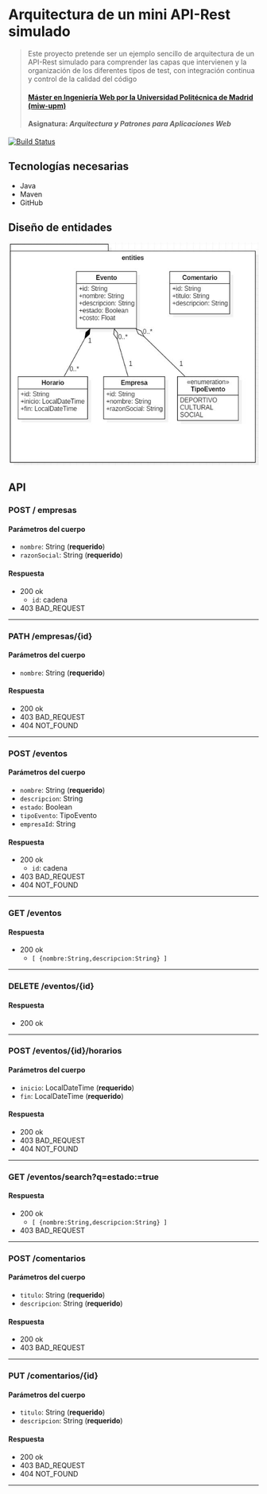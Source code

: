 # Arquitectura de un mini API-Rest simulado
> Este proyecto pretende ser un ejemplo sencillo de arquitectura de un API-Rest simulado para comprender las capas que intervienen y la organización de los diferentes tipos de test, con integración continua y control de la calidad del código
> #### [Máster en Ingeniería Web por la Universidad Politécnica de Madrid (miw-upm)](http://miw.etsisi.upm.es)
> #### Asignatura: *Arquitectura y Patrones para Aplicaciones Web*

[![Build Status](https://travis-ci.org/jzea/APAW-ECP2-Jesus.Zea.svg?branch=develop)](https://travis-ci.org/jzea/APAW-ECP2-Jesus.Zea)

## Tecnologías necesarias
* Java
* Maven
* GitHub

## Diseño de entidades
![themes-entities-class-diagram](https://github.com/jzea/APAW-ECP2-Jesus.Zea/blob/master/src/docs/diagrama.JPG)

## API
### POST / empresas
#### Parámetros del cuerpo
- `nombre`: String (**requerido**)
- `razonSocial`: String (**requerido**)
#### Respuesta
- 200 ok 
  - `id`: cadena
- 403 BAD_REQUEST
---
### PATH /empresas/{id}
#### Parámetros del cuerpo
- `nombre`: String (**requerido**)
#### Respuesta
- 200 ok 
- 403 BAD_REQUEST
- 404 NOT_FOUND
--- 
### POST /eventos
#### Parámetros del cuerpo
- `nombre`: String (**requerido**)
- `descripcion`: String
- `estado`: Boolean
- `tipoEvento`: TipoEvento
- `empresaId`: String
#### Respuesta
- 200 ok 
  - `id`: cadena
- 403 BAD_REQUEST
- 404 NOT_FOUND
---
### GET /eventos
#### Respuesta
- 200 ok 
  - `[ {nombre:String,descripcion:String} ]`
---
### DELETE /eventos/{id}
#### Respuesta
- 200 ok 
---
### POST /eventos/{id}/horarios
#### Parámetros del cuerpo
- `inicio`: LocalDateTime (**requerido**)
- `fin`: LocalDateTime (**requerido**)
#### Respuesta
- 200 ok 
- 403 BAD_REQUEST
- 404 NOT_FOUND
---
### GET /eventos/search?q=estado:=true
#### Respuesta
- 200 ok
  - `[ {nombre:String,descripcion:String} ]`
- 403 BAD_REQUEST
---
### POST /comentarios
#### Parámetros del cuerpo
- `titulo`: String (**requerido**)
- `descripcion`: String (**requerido**) 
#### Respuesta
- 200 ok 
- 403 BAD_REQUEST
---
### PUT /comentarios/{id}
#### Parámetros del cuerpo
- `titulo`: String (**requerido**)
- `descripcion`: String (**requerido**)
#### Respuesta
- 200 ok 
- 403 BAD_REQUEST
- 404 NOT_FOUND
--- 